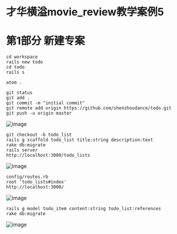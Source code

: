 # 才华横溢movie_review教学案例5

# 第1部分 新建专案
```
cd workspace
rails new todo
cd todo
rails s
```

```
atom .
```

```
git status
git add .
git commit -m "initial commit"
git remote add origin https://github.com/shenzhoudance/todo.git
git push -u origin master
```
![image](https://ws3.sinaimg.cn/large/006tKfTcly1fpenkmb3k0j31kw0x51kx.jpg)

```
git checkout -b todo_list
rails g scaffold todo_list title:string description:text
rake db:migrate
rails server
http://localhost:3000/todo_lists
```
![image](https://ws4.sinaimg.cn/large/006tKfTcly1fpenqtvi0hj31as0fot9q.jpg)

```
config/routes.rb
root 'todo_lists#index'
http://localhost:3000/
```
![image](https://ws1.sinaimg.cn/large/006tKfTcgy1fpenuyvgcij30w80f0jsc.jpg)

```
rails g model todo_item content:string todo_list:references
rake db:migrate
```
![image](https://ws1.sinaimg.cn/large/006tKfTcgy1fpeo1es9dcj31e40jagpw.jpg)
